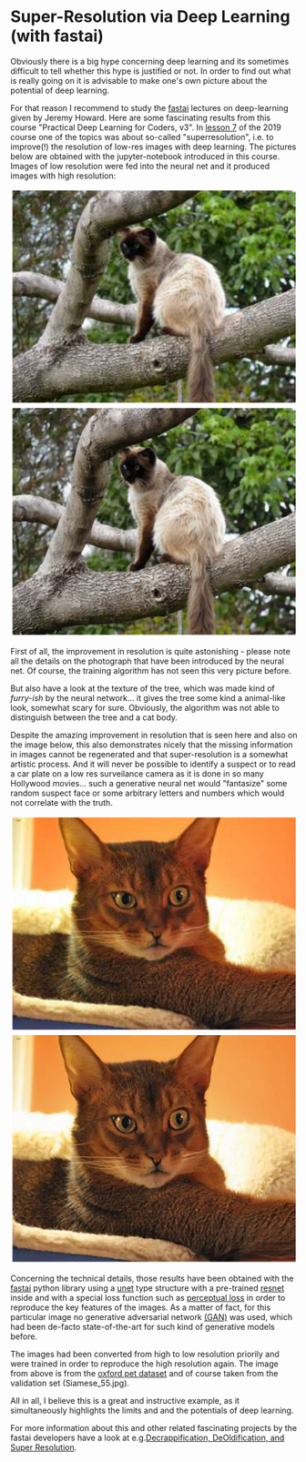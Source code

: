 # Super-Resolution via Deep Learning (with fastai)

Obviously there is a big hype concerning deep learning and its sometimes difficult to tell whether this hype is justified or not. In order to find out what is really going on it is advisable to make one's own picture about the potential of deep learning.

For that reason I recommend to study the [fastai](https://course.fast.ai/) lectures on deep-learning given by Jeremy Howard. 
Here are some fascinating results from this course "Practical Deep Learning for Coders, v3". 
In [lesson 7](https://course.fast.ai/videos/?lesson=7) of the 2019 course one of the topics was about so-called "superresolution", i.e. to improve(!) the resolution of low-res images with deep learning. The pictures below are obtained with the jupyter-notebook introduced in this course. Images of low resolution were fed into the neural net and it produced images with high resolution:


![](/images/lowres.png "original, low res image")
![](/images/predicted.png "image improved via neural net")

First of all, the improvement in resolution is quite astonishing - please note all the details on the photograph that have been introduced by the neural net. Of course, the training algorithm has not seen this very picture before.

But also have a look at the texture of the tree, which was made kind of *furry-ish* by the neural network... it gives the tree some kind a animal-like look, somewhat scary for sure. Obviously, the algorithm was not able to distinguish between the tree and a cat body. 

Despite the amazing improvement in resolution that is seen here and also on the image below, this also demonstrates nicely that the missing information in  images cannot be regenerated and that super-resolution is a somewhat artistic process. And it will never be possible to identify a suspect or to read a car plate on a low res surveilance camera as it is done in so many Hollywood movies... such a generative neural net would "fantasize" some random suspect face or some arbitrary letters and numbers which would not correlate with the truth.

![](/images/low_res2.png "original, low res image")
![](/images/predicted2.png "image improved via neural net")

Concerning the technical details, those results have been obtained with the [fastai](https://docs.fast.ai/) python library using a [unet](https://arxiv.org/abs/1505.04597) type structure with a pre-trained [resnet](https://arxiv.org/abs/1512.03385) inside and with a special loss function such as [perceptual loss](http://svl.stanford.edu/assets/papers/JohnsonECCV16.pdf) in order to reproduce the key features of the images. 
As a matter of fact, for this particular image no generative adversarial network [(GAN)](https://en.wikipedia.org/wiki/Generative_adversarial_network) was used, which had been de-facto state-of-the-art for such kind of generative models before.

The images had been converted from high to low resolution priorily and were trained in order to reproduce the high resolution again. The image from above is from the [oxford pet dataset](https://www.robots.ox.ac.uk/~vgg/data/pets/) and of course taken from the validation set (Siamese_55.jpg).

All in all, I believe this is a great and instructive example, as it simultaneously highlights the limits and and the potentials of deep learning.

For more information about this and other related fascinating projects by the fastai developers have a look at e.g.[Decrappification, DeOldification, and Super Resolution](https://www.fast.ai/2019/05/03/decrappify/).


